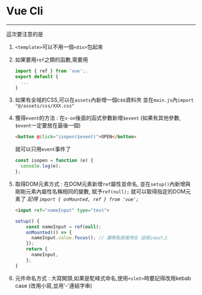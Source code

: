 # Vue Cli
---

這次要注意的是
1. `<template>`可以不用一個`<div>`包起來

2. 如果要用`ref`之類的函數,需要用
    ```js
    import { ref } from 'vue';.
    export default {
      ...
    }
    ```
3. 如果有全域的CSS,可以在`assets`內新增一個css資料夾
   並在`main.js`內`import "@/assets/css/XXX.css"`

4. 獲得`event`的方法 :
   在`v-on`後面的函式參數新增`$event` (如果有其他參數, `$event`一定要放在最後一個)
    ```html
    <button @click="isopen($event)">OPEN</button>
    ```
    就可以只用`event`事件了
    ```js
    const isopen = function (e) {
      console.log(e);
    };
    ```
5. 取得DOM元素方式 :
   在DOM元素新增`ref`屬性並命名, 並在`setup()`內新增與剛剛元素內屬性名稱相同的變數, 賦予`ref(null);`
   就可以取得指定的DOM元素了
   *記得 `import { onMounted, ref } from 'vue';`*
    ```html
    <input ref="nameInput" type="text">
    ```
    ```js
    setup() {
        const nameInput = ref(null);
        onMounted(() => {
          nameInput.value.focus(); // 讓焦點直接用在 這個input上
        });
        return {
          nameInput,
        };
    }
    ```
6. 元件命名方式 :
   大寫開頭,如果是駝峰式命名,使用`<slot>`時要記得改用kebab case (改用小寫,並用'-'連結字串)
